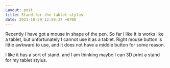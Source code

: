 ```yaml
---
Layout: post
title: Stand for the tablet stylus
date: 2021-10-29 12:59:37 +0700
---
```


Recently I have got a mouse in shape of the pen. So far I like it is
works like a tablet, but unfortunately I cannot use it as a
tablet. Right mouse button is little awkward to use, and it does not
have a middle button for some reason.

I like it has a sort of stand, and I am thinking maybe I can 3D print a
stand for my tablet stylus.
